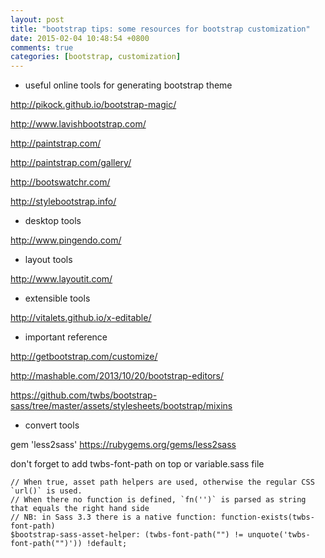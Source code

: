 ```yaml
---
layout: post
title: "bootstrap tips: some resources for bootstrap customization"
date: 2015-02-04 10:48:54 +0800
comments: true
categories: [bootstrap, customization]
---
```

- useful online tools for generating bootstrap theme

http://pikock.github.io/bootstrap-magic/

http://www.lavishbootstrap.com/

http://paintstrap.com/

http://paintstrap.com/gallery/

http://bootswatchr.com/

http://stylebootstrap.info/

<!--more-->

- desktop tools

http://www.pingendo.com/

- layout tools

http://www.layoutit.com/

- extensible tools

http://vitalets.github.io/x-editable/

- important reference

http://getbootstrap.com/customize/

http://mashable.com/2013/10/20/bootstrap-editors/

https://github.com/twbs/bootstrap-sass/tree/master/assets/stylesheets/bootstrap/mixins

- convert tools

gem 'less2sass'
https://rubygems.org/gems/less2sass

don't forget to add twbs-font-path on top or variable.sass file
```
// When true, asset path helpers are used, otherwise the regular CSS `url()` is used.
// When there no function is defined, `fn('')` is parsed as string that equals the right hand side
// NB: in Sass 3.3 there is a native function: function-exists(twbs-font-path)
$bootstrap-sass-asset-helper: (twbs-font-path("") != unquote('twbs-font-path("")')) !default;
```
